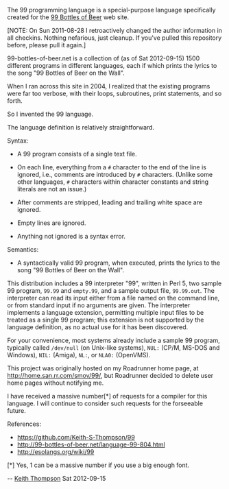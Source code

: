 The 99 programming language is a special-purpose language specifically
created for the [99 Bottles of Beer](http://99-bottles-of-beer.net/)
web site.

[NOTE: On Sun 2011-08-28 I retroactively changed the author
information in all checkins.  Nothing nefarious, just cleanup.
If you've pulled this repository before, please pull it again.]

99-bottles-of-beer.net is a collection of (as of Sat 2012-09-15)
1500 different programs in different languages, each if which prints
the lyrics to the song "99 Bottles of Beer on the Wall".

When I ran across this site in 2004, I realized that the existing
programs were far too verbose, with their loops, subroutines,
print statements, and so forth.

So I invented the 99 language.

The language definition is relatively straightforward.

Syntax:

- A 99 program consists of a single text file.

- On each line, everything from a `#` character to the end of the
  line is ignored, i.e., comments are introduced by `#` characters.
  (Unlike some other languages, `#` characters within character
  constants and string literals are not an issue.)

- After comments are stripped, leading and trailing white space
  are ignored.

- Empty lines are ignored.

- Anything not ignored is a syntax error.

Semantics:

- A syntactically valid 99 program, when executed, prints the lyrics
  to the song "99 Bottles of Beer on the Wall".

This distribution includes a 99 interpreter "99", written in Perl 5,
two sample 99 program, `99.99` and `empty.99`, and a sample output
file, `99.99.out`.  The interpreter can read its input either
from a file named on the command line, or from standard input if no
arguments are given.  The interpreter implements a language extension,
permitting multiple input files to be treated as a single 99 program;
this extension is not supported by the language definition, as no
actual use for it has been discovered.

For your convenience, most systems already include a sample 99 program,
typically called `/dev/null` (on Unix-like systems), `NUL:` (CP/M,
MS-DOS and Windows), `NIL:` (Amiga), `NL:`, or `NLA0:` (OpenVMS).

This project was originally hosted on my Roadrunner home page, at
http://home.san.rr.com/smov/99/, but Roadrunner decided to delete
user home pages without notifying me.

I have received a massive number[*] of requests for a compiler for
this language.  I will continue to consider such requests for the
forseeable future.

References:

- https://github.com/Keith-S-Thompson/99
- http://99-bottles-of-beer.net/language-99-804.html
- http://esolangs.org/wiki/99

[*] Yes, 1 can be a massive number if you use a big enough font.

   -- [Keith Thompson](mailto:Keith.S.Thompson@gmail.com) Sat 2012-09-15

